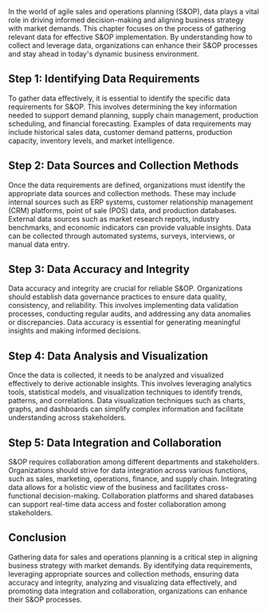 
In the world of agile sales and operations planning (S&OP), data plays a vital role in driving informed decision-making and aligning business strategy with market demands. This chapter focuses on the process of gathering relevant data for effective S&OP implementation. By understanding how to collect and leverage data, organizations can enhance their S&OP processes and stay ahead in today's dynamic business environment.

## Step 1: Identifying Data Requirements

To gather data effectively, it is essential to identify the specific data requirements for S&OP. This involves determining the key information needed to support demand planning, supply chain management, production scheduling, and financial forecasting. Examples of data requirements may include historical sales data, customer demand patterns, production capacity, inventory levels, and market intelligence.

## Step 2: Data Sources and Collection Methods

Once the data requirements are defined, organizations must identify the appropriate data sources and collection methods. These may include internal sources such as ERP systems, customer relationship management (CRM) platforms, point of sale (POS) data, and production databases. External data sources such as market research reports, industry benchmarks, and economic indicators can provide valuable insights. Data can be collected through automated systems, surveys, interviews, or manual data entry.

## Step 3: Data Accuracy and Integrity

Data accuracy and integrity are crucial for reliable S&OP. Organizations should establish data governance practices to ensure data quality, consistency, and reliability. This involves implementing data validation processes, conducting regular audits, and addressing any data anomalies or discrepancies. Data accuracy is essential for generating meaningful insights and making informed decisions.

## Step 4: Data Analysis and Visualization

Once the data is collected, it needs to be analyzed and visualized effectively to derive actionable insights. This involves leveraging analytics tools, statistical models, and visualization techniques to identify trends, patterns, and correlations. Data visualization techniques such as charts, graphs, and dashboards can simplify complex information and facilitate understanding across stakeholders.

## Step 5: Data Integration and Collaboration

S&OP requires collaboration among different departments and stakeholders. Organizations should strive for data integration across various functions, such as sales, marketing, operations, finance, and supply chain. Integrating data allows for a holistic view of the business and facilitates cross-functional decision-making. Collaboration platforms and shared databases can support real-time data access and foster collaboration among stakeholders.

## Conclusion

Gathering data for sales and operations planning is a critical step in aligning business strategy with market demands. By identifying data requirements, leveraging appropriate sources and collection methods, ensuring data accuracy and integrity, analyzing and visualizing data effectively, and promoting data integration and collaboration, organizations can enhance their S&OP processes.
